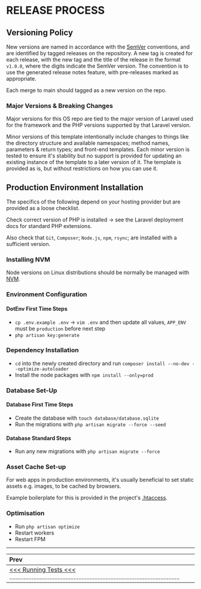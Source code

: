 # RELEASE PROCESS

## Versioning Policy

New versions are named in accordance with the [SemVer](http://semver.org/) conventions, and are identified by tagged releases on the repository.
A new tag is created for each release, with the new tag and the title of the release in the format `v1.0.0`, where the digits indicate the SemVer version.
The convention is to use the generated release notes feature, with pre-releases marked as appropriate.

Each merge to main should tagged as a new version on the repo.

### Major Versions & Breaking Changes

Major versions for this OS repo are tied to the major version of Laravel used for the framework and the PHP versions supported by that Laravel version.

Minor versions of this template intentionally include changes to things like the directory structure and available namespaces;
method names, parameters & return types; and front-end templates.
Each minor version is tested to ensure it's stability but no support is provided for updating an existing instance of the template to a later version of it.
The template is provided as is, but without restrictions on how you can use it.

## Production Environment Installation

The specifics of the following depend on your hosting provider but are provided as a loose checklist.

Check correct version of PHP is installed -> see the Laravel deployment docs for standard PHP extensions.

Also check that `Git`, `Composer`; `Node.js`, `npm`, `rsync`; are installed with a sufficient version.

### Installing NVM

Node versions on Linux distributions should be normally be managed with [NVM](https://github.com/nvm-sh/nvm?tab=readme-ov-file#installing-and-updating).

### Environment Configuration

#### DotEnv First Time Steps

* `cp .env.example .env` -> `vim .env` and then update all values, `APP_ENV` must be `production` before next step
* `php artisan key:generate`

### Dependency Installation

* `cd` into the newly created directory and run `composer install --no-dev --optimize-autoloader`
* Install the node packages with `npm install --only=prod`

### Database Set-Up

#### Database First Time Steps

* Create the database with `touch database/database.sqlite`
* Run the migrations with `php artisan migrate --force --seed`

#### Database Standard Steps

* Run any new migrations with `php artisan migrate --force`

### Asset Cache Set-up

For web apps in production environments, it's usually beneficial to set static assets e.g. images, to be cached by browsers.

Example boilerplate for this is provided in the project's [.htaccess](/public/.htaccess).

### Optimisation

* Run `php artisan optimize`
* Restart workers
* Restart FPM

---

|Prev                                                                                                                                          |
|:---------------------------------------------------------------------------------------------------------------------------------------------|
|[<<< Running Tests <<<](TESTING.md) ..........................................................................................................|
